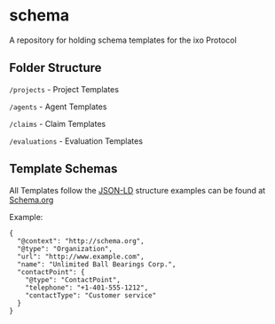 # schema
A repository for holding schema templates for the ixo Protocol

## Folder Structure
`/projects` - Project Templates

`/agents` - Agent Templates

`/claims` - Claim Templates

`/evaluations` - Evaluation Templates

## Template Schemas
All Templates follow the [JSON-LD](https://developers.google.com/search/docs/guides/intro-structured-data) structure examples can be found at [Schema.org](http://schema.org)

Example:
```
{
  "@context": "http://schema.org",
  "@type": "Organization",
  "url": "http://www.example.com",
  "name": "Unlimited Ball Bearings Corp.",
  "contactPoint": {
    "@type": "ContactPoint",
    "telephone": "+1-401-555-1212",
    "contactType": "Customer service"
  }
}
```
